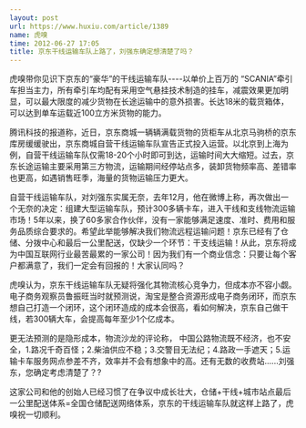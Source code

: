 ```yaml
---
layout: post
url: https://www.huxiu.com/article/1389
name: 虎嗅
time: 2012-06-27 17:05
title: 京东干线运输车队上路了，刘强东确定想清楚了吗？
---
```

虎嗅带你见识下京东的“豪华”的干线运输车队----以单价上百万的 “SCANIA”牵引车担当主力，所有牵引车均配有采用空气悬挂技术制造的挂车，减震效果更加明显，可以最大限度的减少货物在长途运输中的意外损害。长达18米的载货箱体，可以达到单车运载近100立方米货物的能力。

腾讯科技的报道称，近日，京东商城一辆辆满载货物的货柜车从北京马驹桥的京东库房缓缓驶出，京东商城自营干线运输车队宣告正式投入运营。以北京到上海为例，自营干线运输车队仅需18-20个小时即可到达，运输时间大大缩短。过去，京东长途运输主要采用第三方物流，运输期间经停站点多，装卸货物频率高、差错率也更高，如遇销售旺季，海量的货物运输压力更大。

自营干线运输车队，对刘强东实属无奈，去年12月，他在微博上称，再次做出一个无奈的决定：组建大型运输车队，预计300多辆卡车，进入干线和支线物流运输市场！5年以来，换了60多家合作伙伴，没有一家能够满足速度、准时、费用和服务品质综合要求的。希望此举能够解决我们物流远程运输问题！京东已经有了仓储、分拨中心和最后一公里配送，仅缺少一个环节：干支线运输！从此，京东将成为中国互联网行业最苦最累的一家公司！因为我们有一个商业信念：只要让每个客户都满意了，我们一定会有回报的！大家认同吗？

虎嗅认为，京东干线运输车队无疑将强化其物流核心竞争力，但成本亦不容小觑。电子商务观察员鲁振旺当时就预测说，淘宝是整合资源形成电子商务闭环，而京东想自己打造一个闭环，这个闭环造成的成本会很高，看如何解决，京东自己做干线，若300辆大车，会提高每年至少1个亿成本。

更无法预测的是隐形成本，物流沙龙的评论称， 中国公路物流既不经济，也不安全，1.路况千奇百怪；2.柴油供应不稳；3.交警目无法纪；4.路政一手遮天；5.运输卡车服务网点参差不齐，效率并不会有想象中的高。还有无数的收费站......刘强东，您确定考虑清楚了？?

这家公司和他的创始人已经习惯了在争议中成长壮大，仓储+干线+城市站点最后一公里配送体系=全国仓储配送网络体系，京东的干线运输车队就这样上路了，虎嗅祝一切顺利。

